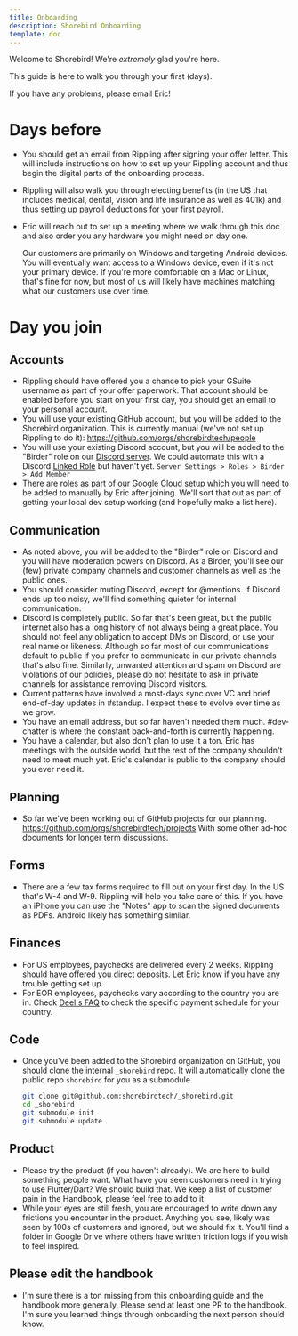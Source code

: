 ```yaml
---
title: Onboarding
description: Shorebird Onboarding
template: doc
---
```


Welcome to Shorebird!  We're *extremely* glad you're here.

This guide is here to walk you through your first (days).

If you have any problems, please email Eric!

# Days before
* You should get an email from Rippling after signing your offer letter.  This
  will include instructions on how to set up your Rippling account and thus begin
  the digital parts of the onboarding process.
* Rippling will also walk you through electing benefits (in the US that
  includes medical, dental, vision and life insurance as well as 401k) and thus
  setting up payroll deductions for your first payroll.
* Eric will reach out to set up a meeting where we walk through this doc and
  also order you any hardware you might need on day one.

  Our customers are primarily on Windows and targeting Android devices.  You
  will eventually want access to a Windows device, even if it's not your primary
  device.  If you're more comfortable on a Mac or Linux, that's fine for now, but
  most of us will likely have machines matching what our customers use over time.

# Day you join

## Accounts

* Rippling should have offered you a chance to pick your GSuite username as part
  of your offer paperwork.  That account should be enabled before you start on
  your first day, you should get an email to your personal account.
* You will use your existing GitHub account, but you will be added to the
  Shorebird organization.  This is currently manual (we've not set up Rippling to do it):
  https://github.com/orgs/shorebirdtech/people
* You will use your existing Discord account, but you will be added to the
  "Birder" role on our [Discord server](https://discord.com/invite/9hKJcWGcaB). 
  We could automate this with a Discord [Linked Role](https://support.discord.com/hc/en-us/articles/10388356626711)
  but haven't yet.
  `Server Settings > Roles > Birder > Add Member`
* There are roles as part of our Google Cloud setup which you will need to be
  added to manually by Eric after joining.  We'll sort that out as part of
  getting your local dev setup working (and hopefully make a list here).


## Communication

* As noted above, you will be added to the "Birder" role on Discord and you will
  have moderation powers on Discord.  As a Birder, you'll see our (few) private
  company channels and customer channels as well as the public ones.
* You should consider muting Discord, except for @mentions.  If Discord ends up
  too noisy, we'll find something quieter for internal communication.
* Discord is completely public.  So far that's been great, but the public internet
  also has a long history of not always being a great place. You should not feel
  any obligation to accept DMs on Discord, or use your real name or likeness.
  Although so far most of our communications default to public if you prefer to
  communicate in our private channels that's also fine. Similarly, unwanted
  attention and spam on Discord are violations of our policies, please do not
  hesitate to ask in private channels for assistance removing Discord visitors.
* Current patterns have involved a most-days sync over VC and brief end-of-day
  updates in #standup.  I expect these to evolve over time as we grow.
* You have an email address, but so far haven't needed them much.  #dev-chatter
  is where the constant back-and-forth is currently happening.
* You have a calendar, but also don't plan to use it a ton.  Eric has meetings
  with the outside world, but the rest of the company shouldn't need to meet
  much yet.  Eric's calendar is public to the company should you ever need it.

## Planning
* So far we've been working out of GitHub projects for our planning.
  https://github.com/orgs/shorebirdtech/projects
  With some other ad-hoc documents for longer term discussions.

## Forms
* There are a few tax forms required to fill out on your first day.  In the US
  that's W-4 and W-9.  Rippling will help you take care of this.
  If you have an iPhone you can use the "Notes" app to scan the signed documents
  as PDFs.  Android likely has something similar.

## Finances
* For US employees, paychecks are delivered every 2 weeks.  Rippling should have offered
  you direct deposits.  Let Eric know if you have any trouble getting set up.
* For EOR employees, paychecks vary according to the country you are in. Check
  [Deel's FAQ](https://help.letsdeel.com/hc/en-gb/articles/4413976907025-When-Do-I-Get-Paid)
  to check the specific payment schedule for your country.

## Code

* Once you've been added to the Shorebird organization on GitHub, you should
  clone the internal `_shorebird` repo.  It will automatically clone the
  public repo `shorebird` for you as a submodule.

  ```bash
  git clone git@github.com:shorebirdtech/_shorebird.git
  cd _shorebird
  git submodule init
  git submodule update
  ```

## Product
* Please try the product (if you haven't already).  We are here to build
  something people want.  What have you seen customers need in trying to use
  Flutter/Dart?  We should build that.  We keep a list of customer pain in the
  Handbook, please feel free to add to it.
* While your eyes are still fresh, you are encouraged to write down any 
  frictions you encounter in the product.  Anything you see, likely was seen
  by 100s of customers and ignored, but we should fix it.  You'll find a
  folder in Google Drive where others have written friction logs if you wish
  to feel inspired.

## Please edit the handbook
* I'm sure there is a ton missing from this onboarding guide and the handbook
  more generally.  Please send at least one PR to the handbook.  I'm sure you
  learned things through onboarding the next person should know.
